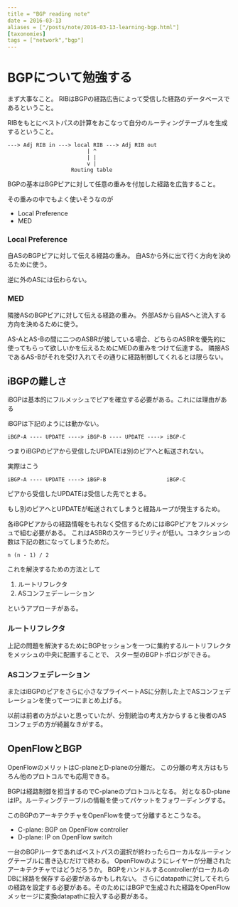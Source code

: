 ```yaml
---
title = "BGP reading note"
date = 2016-03-13
aliases = ["/posts/note/2016-03-13-learning-bgp.html"]
[taxonomies]
tags = ["network","bgp"]
---
```


# BGPについて勉強する

まず大事なこと。
RIBはBGPの経路広告によって受信した経路のデータベースであるということ。

RIBをもとにベストパスの計算をおこなって自分のルーティングテーブルを生成するということ。

```
---> Adj RIB in ---> local RIB ---> Adj RIB out
                         | ^
                         | |
                         v |
                    Routing table
```

BGPの基本はBGPピアに対して任意の重みを付加した経路を広告すること。

その重みの中でもよく使いそうなのが

- Local Preference
- MED

### Local Preference

自ASのBGPピアに対して伝える経路の重み。
自ASから外に出て行く方向を決めるために使う。

逆に外のASには伝わらない。

### MED

隣接ASのBGPピアに対して伝える経路の重み。
外部ASから自ASへと流入する方向を決めるために使う。

AS-AとAS-Bの間に二つのASBRが接している場合、どちらのASBRを優先的に使ってもらって欲しいかを伝えるためにMEDの重みをつけて伝達する。
隣接ASであるAS-Bがそれを受け入れてその通りに経路制御してくれるとは限らない。

## iBGPの難しさ

iBGPは基本的にフルメッシュでピアを確立する必要がある。これには理由がある

iBGPは下記のようには動かない。

```
iBGP-A ---- UPDATE ----> iBGP-B ---- UPDATE ----> iBGP-C
```

つまりiBGPのピアから受信したUPDATEは別のピアへと転送されない。

実際はこう

```
iBGP-A ---- UPDATE ----> iBGP-B                   iBGP-C
```

ピアから受信したUPDATEは受信した先でとまる。

もし別のピアへとUPDATEが転送されてしまうと経路ループが発生するため。

各iBGPピアからの経路情報をもれなく受信するためにはiBGPピアをフルメッシュで組む必要がある。
これはASBRのスケーラビリティが低い。コネクションの数は下記の数になってしまうためだ。

```
n (n - 1) / 2
```

これを解決するための方法として

1. ルートリフレクタ
2. ASコンフェデーレーション

というアプローチがある。

### ルートリフレクタ

上記の問題を解決するためにBGPセッションを一つに集約するルートリフレクタをメッシュの中央に配置することで、
スター型のBGPトポロジができる。

### ASコンフェデレーション

またはiBGPのピアをさらに小さなプライベートASに分割した上でASコンフェデレーションを使って一つにまとめ上げる。

以前は前者の方がよいと思っていたが、分割統治の考え方からすると後者のASコンフェデの方が綺麗なきがする。

## OpenFlowとBGP

OpenFlowのメリットはC-planeとD-planeの分離だ。
この分離の考え方はもちろん他のプロトコルでも応用できる。

BGPは経路制御を担当するのでC-planeのプロトコルとなる。
対となるD-planeはIP。ルーティングテーブルの情報を使ってパケットをフォワーディングする。

このBGPのアーキテクチャをOpenFlowを使って分離するとこうなる。

- C-plane: BGP on OpenFlow controller
- D-plane: IP on OpenFlow switch

一台のBGPルータであればベストパスの選択が終わったらローカルなルーティングテーブルに書き込むだけで終わる。
OpenFlowのようにレイヤーが分離されたアーキテクチャではどうだろうか。
BGPをハンドルするcontrollerがローカルのDBに経路を保存する必要があるかもしれない。
さらにdatapathに対してそれらの経路を設定する必要がある。そのためにはBGPで生成された経路をOpenFlow
メッセージに変換datapathに投入する必要がある。


